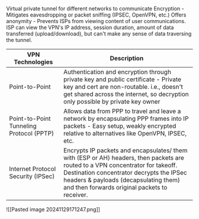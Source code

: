Virtual private tunnel for different networks to communicate 
Encryption - Mitigates eavesdropping or packet sniffing (IPSEC, OpenVPN, etc.)
Offers anonymity - Prevents ISPs from viewing content of user communications.
	ISP can view the VPN's IP address, session duration, amount of data transferred (upload/download), but can't make any sense of data traversing the tunnel.

| VPN Technologies                         | Description                                                                                                                                                                                                                                                         |
| ---------------------------------------- | ------------------------------------------------------------------------------------------------------------------------------------------------------------------------------------------------------------------------------------------------------------------- |
| Point-to-Point                           | Authentication and encryption through private key and public certificate - Private key and cert are non-routable. i.e., doesn't get shared across the internet, so decryption only possible by private key owner                                                    |
| Point-to-Point Tunneling Protocol (PPTP) | Allows data from PPP to travel and leave a network by encapsulating PPP frames into IP packets - Easy setup, weakly encrypted relative to alternatives like OpenVPN, IPSEC, etc.                                                                                    |
| Internet Protocol Security (IPSec)       | Encrypts IP packets and encapsulates/ them with (ESP or AH) headers, then packets are routed to a VPN concentrator for takeoff. Destination concentrator decrypts the IPSec headers & payloads (decapsulating them) and then forwards original packets to receiver. |

![[Pasted image 20241129171247.png]]